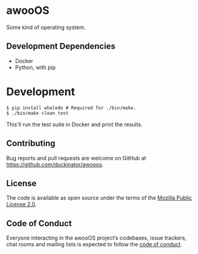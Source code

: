 # awooOS

Some kind of operating system.

## Development Dependencies

* Docker
* Python, with pip

# Development

    $ pip install whaledo # Required for ./bin/make.
    $ ./bin/make clean test

This'll run the test suite in Docker and print the results.

## Contributing

Bug reports and pull requests are welcome on GitHub at
https://github.com/duckinator/awooos.

## License

The code is available as open source under the terms of the [Mozilla Public License 2.0](https://opensource.org/licenses/MPL-2.0).

## Code of Conduct

Everyone interacting in the awooOS project’s codebases, issue trackers, chat rooms and mailing lists is expected to follow the [code of conduct](https://github.com/duckinator/awooos/blob/master/CODE_OF_CONDUCT.md).
